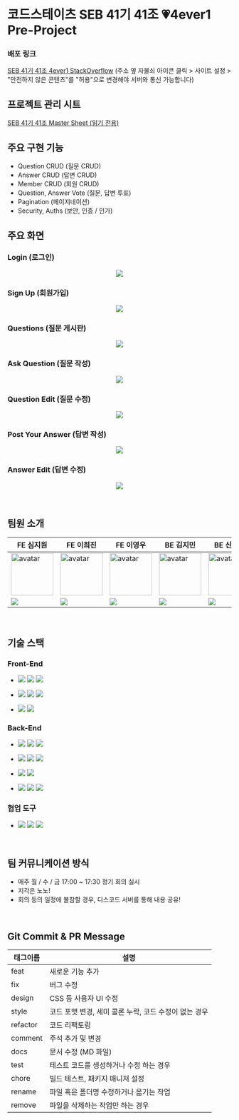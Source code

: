 # 코드스테이츠 SEB 41기 41조 💗4ever1 Pre-Project

### 배포 링크

[SEB 41기 41조 4ever1 StackOverflow](https://seb41-pre-041.vercel.app/)
(주소 옆 자물쇠 아이콘 클릭 > 사이트 설정 > "안전하지 않은 콘텐츠"를 "허용"으로 변경해야 서버와 통신 가능합니다)

## 프로젝트 관리 시트
[SEB 41기 41조 Master Sheet (읽기 전용)](https://docs.google.com/spreadsheets/d/1G2l_o6DePTYe4dAhnLlzmUXcM_w_VIAlPeZb60BIrIc/edit#gid=2050585575)

## 주요 구현 기능

- Question CRUD (질문 CRUD)
- Answer CRUD (답변 CRUD)
- Member CRUD (회원 CRUD)
- Question, Answer Vote (질문, 답변 투표)
- Pagination (페이지네이션)
- Security, Auths (보안, 인증 / 인가)

## 주요 화면

### Login (로그인)

<p align="center">
  <img src="https://user-images.githubusercontent.com/110885981/210209603-5da23d87-0b3a-4aa7-aea4-7b18ad643dd2.png">
</p>

### Sign Up (회원가입)

<p align="center">
  <img src="https://user-images.githubusercontent.com/110885981/210209570-e13ad020-2ff8-42b5-804e-238008443400.png">
</p>

### Questions (질문 게시판)

<p align="center">
  <img src="https://user-images.githubusercontent.com/110885981/210209647-6017727d-e95d-4116-bfc4-a53ad4b156e3.png">
</p>

### Ask Question (질문 작성)

<p align="center">
  <img src="https://user-images.githubusercontent.com/110885981/210209701-0eebc25b-0f07-4f42-bfa2-f62d904f7946.png">
</p>

### Question Edit (질문 수정)

<p align="center">
  <img src="https://user-images.githubusercontent.com/110885981/210209768-a0d50176-18e6-460f-ba49-a31ba973ba21.png">
</p>

### Post Your Answer (답변 작성)

<p align="center">
  <img src="https://user-images.githubusercontent.com/110885981/210209838-500db10f-d35b-4243-b8ec-d520122cd7ac.png">
</p>

### Answer Edit (답변 수정)

<p align="center">
  <img src="https://user-images.githubusercontent.com/110885981/210209889-2704c608-db76-4858-bab7-a5f56de1100d.png">
</p>

<br>

## 팀원 소개

| FE 심지원                                                                                                                           | FE 이희진                                                                                                                                  | FE 이영우                                                                                                                                | BE 김지민                                                                                                                                 | BE 신대경                                                                                                                                        | BE 오수빈                                                                                                                                 | BE 김희성                                                                                                                                |
| ----------------------------------------------------------------------------------------------------------------------------------- | ----------------------------------------------------------------------------------------------------------------------------------------- | --------------------------------------------------------------------------------------------------------------------------------------- | ----------------------------------------------------------------------------------------------------------------------------------------- | ----------------------------------------------------------------------------------------------------------------------------------------------- | ----------------------------------------------------------------------------------------------------------------------------------------- | --------------------------------------------------------------------------------------------------------------------------------------- |
| <img width="95px" height="95px" src="https://avatars.githubusercontent.com/u/110325183?v=4" alt="avatar" />                          | <img width="95px" height="95px" src="https://avatars.githubusercontent.com/u/111138420?v=4" alt="avatar" />                              | <img width="95px" height="95px" src="https://avatars.githubusercontent.com/u/82709746?v=4" alt="avatar" />                              | <img width="95px" height="95px" src="https://avatars.githubusercontent.com/u/88694161?v=4" alt="avatar" />                               | <img width="95px" height="95px" src="https://avatars.githubusercontent.com/u/110885981?v=4" alt="avatar" />                                   | <img width="95px" height="95px" src="https://avatars.githubusercontent.com/u/110973410?v=4" alt="avatar" />                             | <img width="95px" height="95px" src="https://avatars.githubusercontent.com/u/111116987?v=4" alt="avatar" />                           |
| [<img src="https://img.shields.io/badge/GitHub-181717?style=for-the-badge&logo=GitHub&logoColor=white"/>](https://github.com/jannyshim) | [<img src="https://img.shields.io/badge/GitHub-181717?style=for-the-badge&logo=GitHub&logoColor=white"/>](https://github.com/h1em0n1m)| [<img src="https://img.shields.io/badge/GitHub-181717?style=for-the-badge&logo=GitHub&logoColor=white"/>](https://github.com/2Zerozero) | [<img src="https://img.shields.io/badge/GitHub-181717?style=for-the-badge&logo=GitHub&logoColor=white"/>](https://github.com/jmkim0)      | [<img src="https://img.shields.io/badge/GitHub-181717?style=for-the-badge&logo=GitHub&logoColor=white"/>](https://github.com/DreamChaserDeekay) | [<img src="https://img.shields.io/badge/GitHub-181717?style=for-the-badge&logo=GitHub&logoColor=white"/>](https://github.com/subimm)      | [<img src="https://img.shields.io/badge/GitHub-181717?style=for-the-badge&logo=GitHub&logoColor=white"/>](https://github.com/imaginebk) |


<br>

## 기술 스택

### Front-End

- <img src="https://img.shields.io/badge/HTML5-E34F26?style=for-the-badge&logo=HTML5&logoColor=white"> <img src="https://img.shields.io/badge/CSS Modules-1572B6?style=for-the-badge&logo=CSS Modules&logoColor=white"> <img src="https://img.shields.io/badge/JavaScript-F7DF1E?style=for-the-badge&logo=JavaScript&logoColor=black">

- <img src="https://img.shields.io/badge/React-61DAFB?style=for-the-badge&logo=React&logoColor=black"> <img src="https://img.shields.io/badge/Webpack-8DD6F9?style=for-the-badge&logo=Webpack&logoColor=black"> <img src="https://img.shields.io/badge/Babel-F9DC3E?style=for-the-badge&logo=Babel&logoColor=black">

- <img src="https://img.shields.io/badge/ESLint-4B32C3?style=for-the-badge&logo=ESLint&logoColor=white"> <img src="https://img.shields.io/badge/Prettier-F7B93E?style=for-the-badge&logo=Prettier&logoColor=black">

### Back-End

- <img src="https://img.shields.io/badge/java-007396?style=for-the-badge&logo=OpenJDK&logoColor=white"> <img src="https://img.shields.io/badge/Spring-6DB33F?style=for-the-badge&logo=Spring&logoColor=white"> <img src="https://img.shields.io/badge/Spring Boot-6DB33F?style=for-the-badge&logo=Spring Boot&logoColor=white">

- <img src="https://img.shields.io/badge/MySQL-4479A1?style=for-the-badge&logo=MySQL&logoColor=white"> <img src="https://img.shields.io/badge/JUnit5-25A162?style=for-the-badge&logo=JUnit5&logoColor=white"> <img src="https://img.shields.io/badge/Gradle-02303A?style=for-the-badge&logo=Gradle&logoColor=white">

- <img src="https://img.shields.io/badge/Docker-2496ED?style=for-the-badge&logo=Docker&logoColor=white"> <img src="https://img.shields.io/badge/Spring Security-6DB33F?style=for-the-badge&logo=Spring Security&logoColor=white">

- <img src="https://img.shields.io/badge/H2 Database-004088?style=for-the-badge"> <img src="https://img.shields.io/badge/Mockito-006600?style=for-the-badge"> <img src="https://img.shields.io/badge/Spring Data JPA-0ABF53?style=for-the-badge">

### 협업 도구

- <img src="https://img.shields.io/badge/Git-F05032?style=for-the-badge&logo=Git&logoColor=white"> <img src="https://img.shields.io/badge/GitHub-181717?style=for-the-badge&logo=GitHub&logoColor=white"> <img src="https://img.shields.io/badge/Discord-5865F2?style=for-the-badge&logo=Discord&logoColor=white">

<br>

## 팀 커뮤니케이션 방식

- 매주 월 / 수 / 금 17:00 ~ 17:30 정기 회의 실시
- 지각은 노노!
- 회의 등의 일정에 불참할 경우, 디스코드 서버를 통해 내용 공유!

<br>

## Git Commit & PR Message

| 태그이름 | 설명                                                  |
| -------- | ----------------------------------------------------- |
| feat     | 새로운 기능 추가                                      |
| fix      | 버그 수정                                             |
| design   | CSS 등 사용자 UI 수정                                 |
| style    | 코드 포맷 변경, 세미 콜론 누락, 코드 수정이 없는 경우 |
| refactor | 코드 리팩토링                                         |
| comment  | 주석 추가 및 변경                                     |
| docs     | 문서 수정 (MD 파일)                                   |
| test     | 테스트 코드를 생성하거나 수정 하는 경우               |
| chore    | 빌드 테스트, 패키지 매니저 설정                       |
| rename   | 파일 혹은 폴더명 수정하거나 옮기는 작업               |
| remove   | 파일을 삭제하는 작업만 하는 경우                      |
